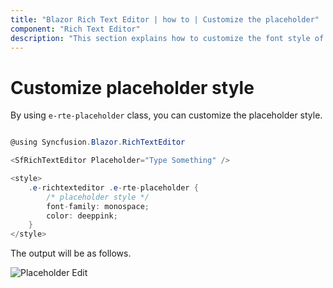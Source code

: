 ```yaml
---
title: "Blazor Rich Text Editor | how to | Customize the placeholder"
component: "Rich Text Editor"
description: "This section explains how to customize the font style of placeholder to monospace in the Blazor Rich Text Editor component."
---
```


# Customize placeholder style

By using `e-rte-placeholder` class, you can customize the placeholder style.

```csharp

@using Syncfusion.Blazor.RichTextEditor

<SfRichTextEditor Placeholder="Type Something" />

<style>
    .e-richtexteditor .e-rte-placeholder {
        /* placeholder style */
        font-family: monospace;
        color: deeppink;
    }
</style>

```

The output will be as follows.

![Placeholder Edit](../images/placeholder-edit.png)